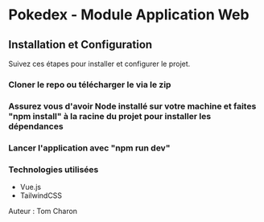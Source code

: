 # Pokedex - Module Application Web

## Installation et Configuration

Suivez ces étapes pour installer et configurer le projet.

### Cloner le repo ou télécharger le via le zip

### Assurez vous d'avoir Node installé sur votre machine et faites "npm install" à la racine du projet pour installer les dépendances

### Lancer l'application avec "npm run dev"

### Technologies utilisées

- Vue.js
- TailwindCSS

Auteur : Tom Charon
